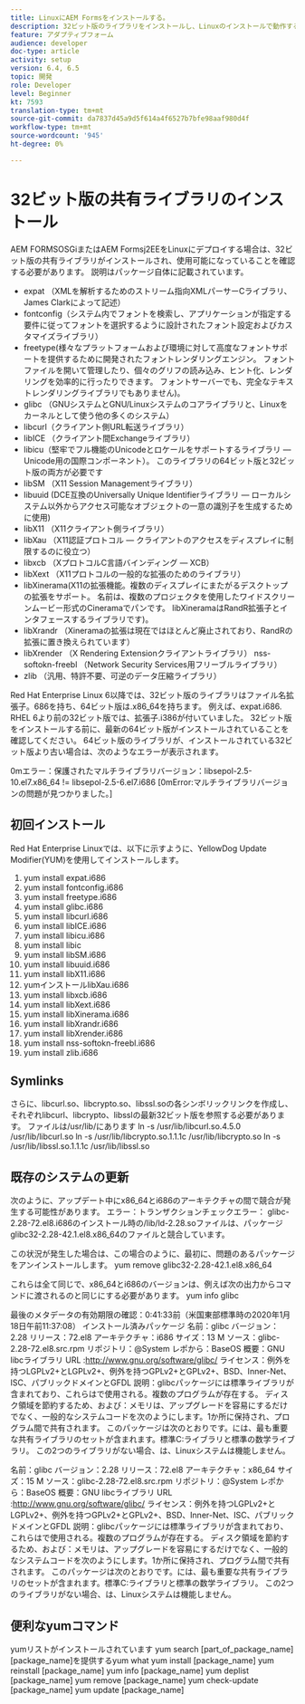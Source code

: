 ```yaml
---
title: LinuxにAEM Formsをインストールする。
description: 32ビット版のライブラリをインストールし、Linuxのインストールで動作するようにAEM Forms向け。
feature: アダプティブフォーム
audience: developer
doc-type: article
activity: setup
version: 6.4, 6.5
topic: 開発
role: Developer
level: Beginner
kt: 7593
translation-type: tm+mt
source-git-commit: da7837d45a9d5f614a4f6527b7bfe98aaf980d4f
workflow-type: tm+mt
source-wordcount: '945'
ht-degree: 0%

---
```



# 32ビット版の共有ライブラリのインストール

AEM FORMSOSGiまたはAEM Formsj2EEをLinuxにデプロイする場合は、32ビット版の共有ライブラリがインストールされ、使用可能になっていることを確認する必要があります。  説明はパッケージ自体に記載されています。

* expat （XMLを解析するためのストリーム指向XMLパーサーCライブラリ、James Clarkによって記述）
* fontconfig（システム内でフォントを検索し、アプリケーションが指定する要件に従ってフォントを選択するように設計されたフォント設定およびカスタマイズライブラリ）
* freetype(様々なプラットフォームおよび環境に対して高度なフォントサポートを提供するために開発されたフォントレンダリングエンジン。 フォントファイルを開いて管理したり、個々のグリフの読み込み、ヒント化、レンダリングを効率的に行ったりできます。 フォントサーバーでも、完全なテキストレンダリングライブラリでもありません)。
* glibc （GNUシステムとGNU/Linuxシステムのコアライブラリと、Linuxをカーネルとして使う他の多くのシステム）
* libcurl（クライアント側URL転送ライブラリ）
* libICE （クライアント間Exchangeライブラリ）
* libicu（堅牢でフル機能のUnicodeとロケールをサポートするライブラリ — Unicode用の国際コンポーネント）。 このライブラリの64ビット版と32ビット版の両方が必要です
* libSM （X11 Session Managementライブラリ）
* libuuid (DCE互換のUniversally Unique Identifierライブラリ — ローカルシステム以外からアクセス可能なオブジェクトの一意の識別子を生成するために使用)
* libX11 （X11クライアント側ライブラリ）
* libXau （X11認証プロトコル — クライアントのアクセスをディスプレイに制限するのに役立つ）
* libxcb （XプロトコルC言語バインディング — XCB）
* libXext （X11プロトコルの一般的な拡張のためのライブラリ）
* libXinerama(X11の拡張機能。複数のディスプレイにまたがるデスクトップの拡張をサポート。 名前は、複数のプロジェクタを使用したワイドスクリーンムービー形式のCineramaでパンです。 libXineramaはRandR拡張子とインタフェースするライブラリです)。
* libXrandr （Xineramaの拡張は現在ではほとんど廃止されており、RandRの拡張に置き換えられています）
* libXrender （X Rendering Extensionクライアントライブラリ）
nss-softokn-freebl （Network Security Services用フリーブルライブラリ）
* zlib （汎用、特許不要、可逆のデータ圧縮ライブラリ）

Red Hat Enterprise Linux 6以降では、32ビット版のライブラリはファイル名拡張子。686を持ち、64ビット版は.x86_64を持ちます。 例えば、expat.i686. RHEL 6より前の32ビット版では、拡張子.i386が付いていました。 32ビット版をインストールする前に、最新の64ビット版がインストールされていることを確認してください。 64ビット版のライブラリが、インストールされている32ビット版より古い場合は、次のようなエラーが表示されます。

0mエラー：保護されたマルチライブラリバージョン：libsepol-2.5-10.el7.x86_64 != libsepol-2.5-6.el7.i686 [0mError:マルチライブラリバージョンの問題が見つかりました。]

## 初回インストール

Red Hat Enterprise Linuxでは、以下に示すように、YellowDog Update Modifier(YUM)を使用してインストールします。

1. yum install expat.i686
2. yum install fontconfig.i686
3. yum install freetype.i686
4. yum install glibc.i686
5. yum install libcurl.i686
6. yum install libICE.i686
7. yum install libicu.i686
8. yum install libic
9. yum install libSM.i686
10. yum install libuuid.i686
11. yum install libX11.i686
12. yumインストールlibXau.i686
13. yum install libxcb.i686
14. yum install libXext.i686
15. yum install libXinerama.i686
16. yum install libXrandr.i686
17. yum install libXrender.i686
18. yum install nss-softokn-freebl.i686
19. yum install zlib.i686

## Symlinks

さらに、libcurl.so、libcrypto.so、libssl.soの各シンボリックリンクを作成し、それぞれlibcurl、libcrypto、libsslの最新32ビット版を参照する必要があります。 ファイルは/usr/lib/にあります
ln -s /usr/lib/libcurl.so.4.5.0 /usr/lib/libcurl.so
ln -s /usr/lib/libcrypto.so.1.1.1c /usr/lib/libcrypto.so
ln -s /usr/lib/libssl.so.1.1.1c /usr/lib/libssl.so

## 既存のシステムの更新

次のように、アップデート中にx86_64とi686のアーキテクチャの間で競合が発生する可能性があります。
エラー：トランザクションチェックエラー：
glibc-2.28-72.el8.i686のインストール時の/lib/ld-2.28.soファイルは、パッケージglibc32-2.28-42.1.el8.x86_64のファイルと競合しています。

この状況が発生した場合は、この場合のように、最初に、問題のあるパッケージをアンインストールします。
yum remove glibc32-2.28-42.1.el8.x86_64

これらは全て同じで、x86_64とi686のバージョンは、例えば次の出力からコマンドに渡されるのと同じにする必要があります。
yum info glibc

最後のメタデータの有効期限の確認：0:41:33前（米国東部標準時の2020年1月18日午前11:37:08）
インストール済みパッケージ
名前：glibc
バージョン：2.28
リリース：72.el8
アーキテクチャ：i686
サイズ：13 M
ソース：glibc-2.28-72.el8.src.rpm
リポジトリ：@System
レポから：BaseOS
概要：GNU libcライブラリ
URL :http://www.gnu.org/software/glibc/
ライセンス：例外を持つLGPLv2+とLGPLv2+、例外を持つGPLv2+とGPLv2+、BSD、Inner-Net、ISC、パブリックドメインとGFDL
説明：glibcパッケージには標準ライブラリが含まれており、これらはで使用される。複数のプログラムが存在する。 ディスク領域を節約するため、および：メモリは、アップグレードを容易にするだけでなく、一般的なシステムコードを次のようにします。1か所に保持され、プログラム間で共有されます。 このパッケージは次のとおりです。には、最も重要な共有ライブラリのセットが含まれます。標準C:ライブラリと標準の数学ライブラリ。 この2つのライブラリがない場合、は、Linuxシステムは機能しません。

名前：glibc
バージョン：2.28
リリース：72.el8
アーキテクチャ：x86_64
サイズ：15 M
ソース：glibc-2.28-72.el8.src.rpm
リポジトリ：@System
レポから：BaseOS
概要：GNU libcライブラリ
URL :http://www.gnu.org/software/glibc/
ライセンス：例外を持つLGPLv2+とLGPLv2+、例外を持つGPLv2+とGPLv2+、BSD、Inner-Net、ISC、パブリックドメインとGFDL
説明：glibcパッケージには標準ライブラリが含まれており、これらはで使用される。複数のプログラムが存在する。 ディスク領域を節約するため、および：メモリは、アップグレードを容易にするだけでなく、一般的なシステムコードを次のようにします。1か所に保持され、プログラム間で共有されます。 このパッケージは次のとおりです。には、最も重要な共有ライブラリのセットが含まれます。標準C:ライブラリと標準の数学ライブラリ。 この2つのライブラリがない場合、は、Linuxシステムは機能しません。

## 便利なyumコマンド

yumリストがインストールされています
yum search [part_of_package_name]
[package_name]を提供するyum what
yum install [package_name]
yum reinstall [package_name]
yum info [package_name]
yum deplist [package_name]
yum remove [package_name]
yum check-update [package_name]
yum update [package_name]
